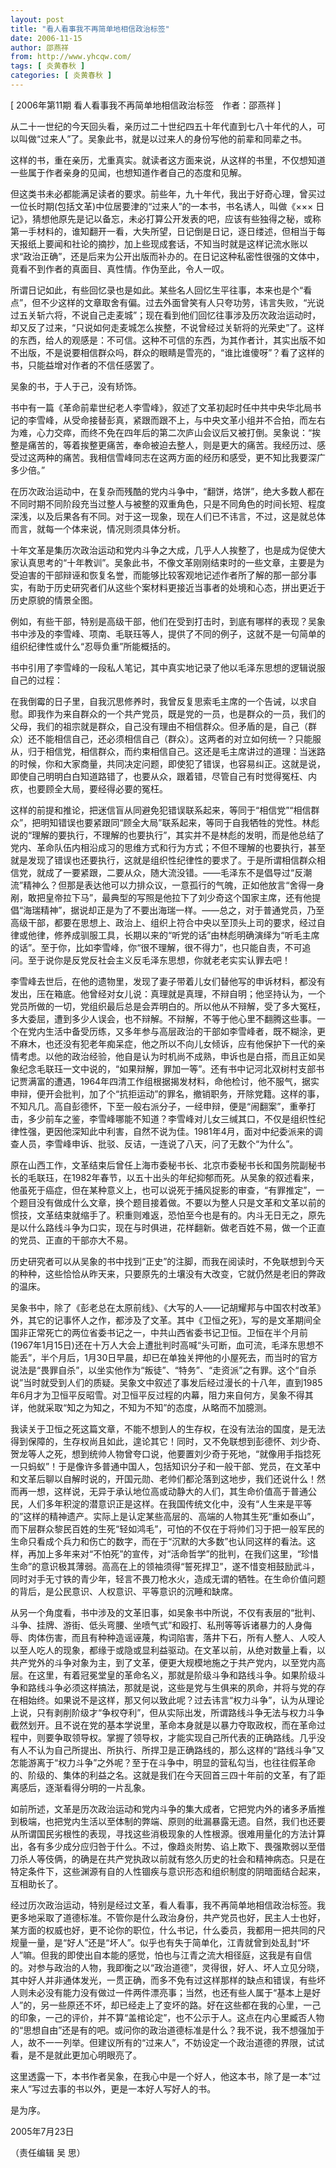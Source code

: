 ```yaml
---
layout: post
title: "看人看事我不再简单地相信政治标签"
date: 2006-11-15
author: 邵燕祥
from: http://www.yhcqw.com/
tags: [ 炎黄春秋 ]
categories: [ 炎黄春秋 ]
---
```



[ 2006年第11期 看人看事我不再简单地相信政治标签　作者：邵燕祥 ]

从二十一世纪的今天回头看，亲历过二十世纪四五十年代直到七八十年代的人，可以叫做“过来人”了。吴象此书，就是以过来人的身份写他的前辈和同辈之书。

这样的书，重在亲历，尤重真实。就读者这方面来说，从这样的书里，不仅想知道一些属于作者亲身的见闻，也想知道作者自己的态度和见解。

但这类书未必都能满足读者的要求。前些年，九十年代，我出于好奇心理，曾买过一位长时期(包括文革)中位居要津的“过来人”的一本书，书名诱人，叫做《××× 
日记》，猜想他原先是记以备忘，未必打算公开发表的吧，应该有些独得之秘，或称第一手材料的，谁知翻开一看，大失所望，日记倒是日记，逐日缕述，但相当于每天报纸上要闻和社论的摘抄，加上些现成套话，不知当时就是这样记流水账以求“政治正确”，还是后来为公开出版而补办的。在日记这种私密性很强的文体中，竟看不到作者的真面目、真性情。作伪至此，令人一叹。


所谓日记如此，有些回忆录也是如此。某些名人回忆生平往事，本来也是个“看点”，但不少这样的文章取舍有偏。过去外面曾笑有人只夸功劳，讳言失败，“光说过五关斩六将，不说自己走麦城”；现在看到他们回忆往事涉及历次政治运动时，却又反了过来，“只说如何走麦城怎么挨整，不说曾经过关斩将的光荣史”了。这样的东西，给人的观感是：不可信。这种不可信的东西，为其作者计，其实出版不如不出版，不是说要相信群众吗，群众的眼睛是雪亮的，“谁比谁傻呀”？看了这样的书，只能益增对作者的不信任感罢了。

吴象的书，于人于己，没有矫饰。


书中有一篇《革命前辈世纪老人李雪峰》，叙述了文革初起时任中共中央华北局书记的李雪峰，从受命接替彭真，紧跟而跟不上，与中央文革小组并不合拍，而左右为难，心力交瘁，而终不免在四年后的第二次庐山会议后又被打倒。吴象说：“挨整是痛苦的，等着挨整更痛苦，奉命被迫去整人，则是更大的痛苦。我经历过、感受过这两种的痛苦。我相信雪峰同志在这两方面的经历和感受，更不知比我要深广多少倍。”


在历次政治运动中，在复杂而残酷的党内斗争中，“翻饼，烙饼”，绝大多数人都在不同时期不同阶段充当过整人与被整的双重角色，只是不同角色的时间长短、程度深浅，以及后果各有不同。对于这一现象，现在人们已不讳言，不过，这是就总体而言，就每一个体来说，情况则须具体分析。


十年文革是集历次政治运动和党内斗争之大成，几乎人人挨整了，也是成为促使大家认真思考的“十年教训”。吴象此书，不像文革刚刚结束时的一些文章，主要是为受迫害的干部辩诬和恢复名誉，而能够比较客观地记述作者所了解的那一部分事实，有助于历史研究者们从这些个案材料更接近当事者的处境和心态，拼出更近于历史原貌的情景全图。


例如，有些干部，特别是高级干部，他们在受到打击时，到底有哪样的表现？吴象书中涉及的李雪峰、项南、毛联珏等人，提供了不同的例子，这就不是一句简单的组织纪律性或什么“忍辱负重”所能概括的。

书中引用了李雪峰的一段私人笔记，其中真实地记录了他以毛泽东思想的逻辑说服自己的过程：


在我倒霉的日子里，自我沉思修养时，我曾反复思索毛主席的一个告诫，以求自慰。即我作为来自群众的一个共产党员，既是党的一员，也是群众的一员，我们的父母，我们的祖宗就是群众，自己没有理由不相信群众。但矛盾的是，自己（群众）还不能相信自己，还必须相信自己（群众）。这两者的对立如何统一？只能服从，归于相信党，相信群众，而约束相信自己。这还是毛主席讲过的道理：当迷路的时候，你和大家商量，共同决定问题，即使犯了错误，也容易纠正。这就是说，即使自己明明白白知道路错了，也要从众，跟着错，尽管自己有时觉得冤枉、内疚，也要顾全大局，要经得必要的冤枉。


这样的前提和推论，把迷信盲从同避免犯错误联系起来，等同于“相信党”“相信群众”，把明知错误也要紧跟同“顾全大局”联系起来，等同于自我牺牲的党性。林彪说的“理解的要执行，不理解的也要执行”，其实并不是林彪的发明，而是他总结了党内、革命队伍内相沿成习的思维方式和行为方式；不但不理解的也要执行，甚至就是发现了错误也还要执行，这就是组织性纪律性的要求了。于是所谓相信群众相信党，就成了一要紧跟，二要从众，随大流没错。——毛泽东不是倡导过“反潮流”精神么？但那是表达他可以力排众议，一意孤行的气魄，正如他放言“舍得一身剐，敢把皇帝拉下马”，最典型的写照是他拉下了刘少奇这个国家主席，还有他提倡“海瑞精神”，据说却正是为了不要出海瑞一样。——总之，对于普通党员，乃至高级干部，都要在思想上、政治上、组织上符合中央以至顶头上司的要求，经过自律或他律，修养成驯服工具，长期以来的“听党的话”由林彪明确演绎为“听毛主席的话”。至于你，比如李雪峰，你“很不理解，很不得力”，也只能自责，不可追问。至于说你是反党反社会主义反毛泽东思想，你就老老实实认罪去吧！


李雪峰去世后，在他的遗物里，发现了妻子带着儿女们替他写的申诉材料，都没有发出，压在箱底。他曾经对女儿说：真理就是真理，不辩自明；他坚持认为，一个党员所做的一切，党组织最后总是会弄明白的。所以他从不辩解，受了多大冤枉，多大委屈，遭到多少人误会，也不辩解。不辩解，不等于他心里不翻腾这些事。一个在党内生活中备受历练，又多年参与高层政治的干部如李雪峰者，既不糊涂，更不麻木，也还没有犯老年痴呆症，他之所以不向儿女倾诉，应有他保护下一代的亲情考虑。以他的政治经验，他自是认为时机尚不成熟，申诉也是白搭，而且正如吴象纪念毛联珏一文中说的，“如果辩解，罪加一等”。还有书中记河北双树村支部书记贾满富的遭遇，1964年四清工作组根据揭发材料，命他检讨，他不服气，据实申辩，便开会批判，加了个“抗拒运动”的罪名，撤销职务，开除党籍。这样的事，不知凡几。高自彭德怀，下至一般右派分子，一经申辩，便是“闹翻案”，重拳打击，多少前车之鉴，李雪峰哪能不知道？李雪峰对儿女三缄其口，不仅是组织性纪律性强，更因他深知此中利害，自然不说为佳。1981年4月，面对中纪委派来的调查人员，李雪峰申诉、批驳、反诘，一连说了八天，问了无数个“为什么”。


原在山西工作，文革结束后曾任上海市委秘书长、北京市委秘书长和国务院副秘书长的毛联珏，在1982年春节，以五十出头的年纪抑郁而死。从吴象的叙述看来，他虽死于癌症，但在某种意义上，也可以说死于捕风捉影的审查，“有罪推定”，一个题目没有做成什么文章，换个题目接着做。不要以为整人只是文革和文革以前的惯技，文革结束就缩手了。积重则难返，恐怕至今也是有的。内斗无日无之，原先是以什么路线斗争为口实，现在与时俱进，花样翻新。做老百姓不易，做一个正直的党员、正直的干部亦大不易。

历史研究者可以从吴象的书中找到“正史”的注脚，而我在阅读时，不免联想到今天的种种，这些恰恰从昨天来，只要原先的土壤没有大改变，它就仍然是老旧的弊政的温床。


吴象书中，除了《彭老总在太原前线》、《大写的人——记胡耀邦与中国农村改革》外，其它的记事怀人之作，都涉及了文革。其中《卫恒之死》，写的是文革期间全国非正常死亡的两位省委书记之一，中共山西省委书记卫恒。卫恒在半个月前(1967年1月15日)还在十万人大会上遭批判时高喊“头可断，血可流，毛泽东思想不能丢”，半个月后，1月30日早晨，却已在单独关押他的小屋死去，而当时的官方说法是“畏罪自杀”，以坐实他作为“叛徒”、“特务”、“走资派”之有罪。这个“自杀说”当时就受到人们的质疑。吴象文中叙述了事发后经过漫长的十八年，直到1985年6月才为卫恒平反昭雪。对卫恒平反过程的内幕，阻力来自何方，吴象不得其详，他就采取“知之为知之，不知为不知”的态度，从略而不加臆测。


我读关于卫恒之死这篇文章，不能不想到人的生存权，在没有法治的国度，是无法得到保障的，生存权尚且如此，遑论其它！同时，又不免联想到彭德怀、刘少奇、贺龙等人之死，想到统帅人物曾夸口说，他要置刘少奇于死地，“就像用手指捻死一只蚂蚁”！于是像许多普通中国人，包括知识分子和一般干部、党员，在文革中和文革后聊以自解时说的，开国元勋、老帅们都沦落到这地步，我们还说什么！然而再一想，这样说，无异于承认地位高或动静大的人们，其生命价值高于普通公民，人们多年积淀的潜意识正是这样。在我国传统文化中，没有“人生来是平等的”这样的精神遗产。实际上是认定某些高层的、高端的人物其生死“重如泰山”，而下层群众黎民百姓的生死“轻如鸿毛”，可怕的不仅在于将帅们习于把一般军民的生命只看成个兵力和伤亡的数字，而在于“沉默的大多数”也认同这样的看法。这样，再加上多年来对“不怕死”的宣传，对“活命哲学”的批判，在我们这里，“珍惜生命”的意识极其薄弱。高高在上的领袖须得“誓死捍卫”，遂不惜变相鼓励武斗，同时对手无寸铁的青少年，轻言不畏刀枪水火，造成无谓的牺牲。在生命价值问题的背后，是公民意识、人权意识、平等意识的沉睡和缺席。


从另一个角度看，书中涉及的文革旧事，如吴象书中所说，不仅有表层的“批判、斗争、挂牌、游街、低头弯腰、坐喷气式”和殴打、私刑等等诉诸暴力的人身侮辱、肉体伤害，而且有种种造谣诬蔑，构词陷害，落井下石，所有人整人、人咬人以至人吃人的现象，都缘于或隐或显利益驱动。在文革以前，从绝对数量上看，以共产党外的斗争对象为主，到了文革，便更大规模地施之于共产党内，以至党内高层。在这里，有着冠冕堂皇的革命名义，那就是阶级斗争和路线斗争。如果阶级斗争和路线斗争必须这样搞法，那就是说，这些是党与生俱来的夙命，并将与党的存在相始终。如果说不是这样，那又何以致此呢？过去讳言“权力斗争”，认为从理论上说，只有剥削阶级才“争权夺利”，但从实际出发，所谓路线斗争无法与权力斗争截然划开。且不说在党的基本学说里，革命本身就是以暴力夺取政权，而在革命过程中，则要争取领导权。掌握了领导权，才能实现自己所代表的正确路线。几乎没有人不认为自己所提出、所执行、所捍卫是正确路线的，那么这样的“路线斗争”又怎能游离于“权力斗争”之外呢？至于在斗争中，明显的营私勾当，也往往假革命的、阶级的、集体的利益之名。这就是我们在今天回首三四十年前的文革，有了距离感后，逐渐看得分明的一片乱象。


如前所述，文革是历次政治运动和党内斗争的集大成者，它把党内外的诸多矛盾推到极端，也把党内生活以至体制的弊端、原则的纰漏暴露无遗。自然，我们也还要从所谓国民劣根性的表现，寻找这些消极现象的人性根源。很难用量化的方法计算出，各有多少成分应归咎于什么。不过，像趋炎附势、谄上欺下、畏强欺弱以至借刀杀人等伎俩，的确是在共产党执政以前就有悠久历史的社会和精神病态。只是在特定条件下，这些渊源有自的人性锢疾与意识形态和组织制度的阴暗面结合起来，互相助长了。


经过历次政治运动，特别是经过文革，看人看事，我不再简单地相信政治标签。我更多地采取了道德标准。不管你是什么政治身份，共产党员也好，民主人士也好，某方面的权威也好，更不论你的职位，什么书记，什么委员，我都用一把共同的尺规量一量，是“好人”还是“坏人”。似乎也有失于简单化，江青就曾到处乱封“坏人”嘛。但我的即使出自本能的感觉，怕也与江青之流大相径庭，这我是有自信的。对参与政治的人物，我即衡之以“政治道德”，灵得很，好人、坏人立见分晓，其中好人并非通体发光，一贯正确，而多不免有过这样那样的缺点和错误，有些坏人则未必没有能力没有做过一件两件漂亮事；当然，也还有些人属于“基本上是好人”的，另一些原还不坏，却已经走上了变坏的路。好在这些都在我的心里，一己的印象，一己的评价，并不算“盖棺论定”，也不公示于人。这点在内心里臧否人物的“思想自由”还是有的吧。或问你的政治道德标准是什么？我不说，我不想强加于人，故不一一列举。但建议所有的“过来人”，不妨设定一个政治道德的界限，试试看，是不是就此更加心明眼亮了。

这里透露一下，本书作者吴象，在我心中是一个好人，他这本书，除了是一本“过来人”写过去事的书以外，更是一本好人写好人的书。

是为序。

2005年7月23日

（责任编辑 吴 思）


